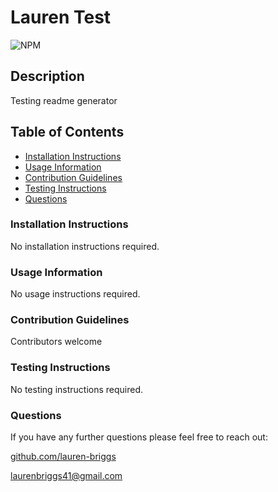 # Lauren Test

  ![NPM](https://img.shields.io/npm/l/inquirer)

  ## Description
Testing readme generator

  ## Table of Contents
  - [Installation Instructions](#Installation-Instructions)
  - [Usage Information](#Usage-Information)
  - [Contribution Guidelines](#Contribution-Guidelines)
  - [Testing Instructions](#Testing-Instructions)
  - [Questions](#Questions)

  ### Installation Instructions
No installation instructions required.

  ### Usage Information
No usage instructions required.

  ### Contribution Guidelines
Contributors welcome

  ### Testing Instructions
No testing instructions required.

  ### Questions
  If you have any further questions please feel free to reach out:

[github.com/lauren-briggs](github.com/lauren-briggs)

laurenbriggs41@gmail.com
